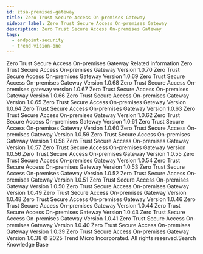 ```yaml
---
id: ztsa-premises-gateway
title: Zero Trust Secure Access On-premises Gateway
sidebar_label: Zero Trust Secure Access On-premises Gateway
description: Zero Trust Secure Access On-premises Gateway
tags:
  - endpoint-security
  - trend-vision-one
---
```


 Zero Trust Secure Access On-premises Gateway Related information Zero Trust Secure Access On-premises Gateway Version 1.0.70 Zero Trust Secure Access On-premises Gateway Version 1.0.69 Zero Trust Secure Access On-premises Gateway Version 1.0.68 Zero Trust Secure Access On-premises gateway version 1.0.67 Zero Trust Secure Access On-premises Gateway Version 1.0.66 Zero Trust Secure Access On-premises Gateway Version 1.0.65 Zero Trust Secure Access On-premises Gateway Version 1.0.64 Zero Trust Secure Access On-premises Gateway Version 1.0.63 Zero Trust Secure Access On-premises Gateway Version 1.0.62 Zero Trust Secure Access On-premises Gateway Version 1.0.61 Zero Trust Secure Access On-premises Gateway Version 1.0.60 Zero Trust Secure Access On-premises Gateway Version 1.0.59 Zero Trust Secure Access On-premises Gateway Version 1.0.58 Zero Trust Secure Access On-premises Gateway Version 1.0.57 Zero Trust Secure Access On-premises Gateway Version 1.0.56 Zero Trust Secure Access On-premises Gateway Version 1.0.55 Zero Trust Secure Access On-premises Gateway Version 1.0.54 Zero Trust Secure Access On-premises Gateway Version 1.0.53 Zero Trust Secure Access On-premises Gateway Version 1.0.52 Zero Trust Secure Access On-premises Gateway Version 1.0.51 Zero Trust Secure Access On-premises Gateway Version 1.0.50 Zero Trust Secure Access On-premises Gateway Version 1.0.49 Zero Trust Secure Access On-premises Gateway Version 1.0.48 Zero Trust Secure Access On-premises Gateway Version 1.0.46 Zero Trust Secure Access On-premises Gateway Version 1.0.44 Zero Trust Secure Access On-premises Gateway Version 1.0.43 Zero Trust Secure Access On-premises Gateway Version 1.0.41 Zero Trust Secure Access On-premises Gateway Version 1.0.40 Zero Trust Secure Access On-premises Gateway Version 1.0.39 Zero Trust Secure Access On-premises Gateway Version 1.0.38 © 2025 Trend Micro Incorporated. All rights reserved.Search Knowledge Base